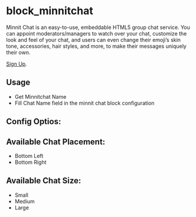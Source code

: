 # block_minnitchat
Minnit Chat is an easy-to-use, embeddable HTML5 group chat service.
You can appoint moderators/managers to watch over your chat, customize the look and feel of your chat, and users can even change their emoji’s skin tone, accessories, hair styles, and more, to make their messages uniquely their own.

[Sign Up](https://minnit.chat/).

## Usage
- Get Minnitchat Name
- Fill Chat Name field in the minnit chat block configuration

## Config Optios:
## Available Chat Placement:
- Bottom Left
- Bottom Right

## Available Chat Size:
- Small
- Medium
- Large
